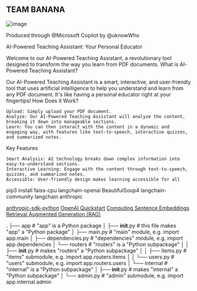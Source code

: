 ## TEAM BANANA 

![image](https://github.com/42cursus/42hackathon2024/assets/66947064/e55e5a32-42d5-4058-9dd6-34a554123ae0)

Produced through @Microsoft Copilot by @uknowWho


AI-Powered Teaching Assistant: Your Personal Educator

Welcome to our AI-Powered Teaching Assistant, a revolutionary tool designed to transform the way you learn from PDF documents.
What is AI-Powered Teaching Assistant?

Our AI-Powered Teaching Assistant is a smart, interactive, and user-friendly tool that uses artificial intelligence to help you understand and learn from any PDF document. It's like having a personal educator right at your fingertips!
How Does it Work?

    Upload: Simply upload your PDF document.
    Analyze: Our AI-Powered Teaching Assistant will analyze the content, breaking it down into manageable sections.
    Learn: You can then interact with the content in a dynamic and engaging way, with features like text-to-speech, interactive quizzes, and summarized notes.

Key Features

    Smart Analysis: AI technology breaks down complex information into easy-to-understand sections.
    Interactive Learning: Engage with the content through text-to-speech, quizzes, and summarized notes.
    Accessible: User-friendly design makes learning accessible for all





    

pip3 install faiss-cpu langchain-openai BeautifulSoup4 langchain-community langchain anthropic

[anthropic-sdk-python](https://github.com/anthropics/anthropic-sdk-python)
[OpenAI Quickstart](https://platform.openai.com/docs/quickstart?context=python)
[Computing Sentence Embeddings](https://www.sbert.net/examples/applications/computing-embeddings/README.html)
[Retrieval Augmented Generation (RAG)](https://deci.ai/blog/retrieval-augmented-generation-using-langchain/)
      

.
├── app                    # "app" is a Python package
│     ├── __init__.py      # this file makes "app" a "Python package"
│     ├── main.py          # "main" module, e.g. import app.main
│     ├── dependencies.py  # "dependencies" module, e.g. import app.dependencies
│     └── routers          # "routers" is a "Python subpackage"
│     │   ├── __init__.py  # makes "routers" a "Python subpackage"
│     │   ├── items.py     # "items" submodule, e.g. import app.routers.items
│     │   └── users.py     # "users" submodule, e.g. import app.routers.users
│     └── internal         # "internal" is a "Python subpackage"
│         ├── __init__.py  # makes "internal" a "Python subpackage"
│         └── admin.py     # "admin" submodule, e.g. import app.internal.admin
